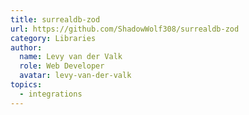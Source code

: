 ```yaml
---
title: surrealdb-zod
url: https://github.com/ShadowWolf308/surrealdb-zod
category: Libraries
author:
  name: Levy van der Valk
  role: Web Developer
  avatar: levy-van-der-valk
topics:
  - integrations
---
```


